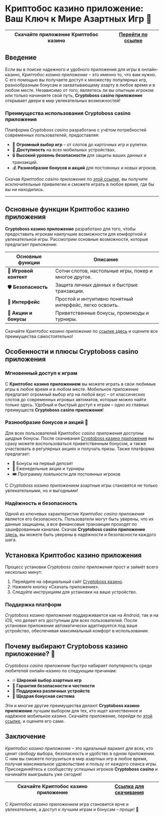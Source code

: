 # Криптобос казино приложение: Ваш Ключ к Мирe Азартных Игр 🎰

| Скачайте приложение Криптобос казино | [Перейти по ссылке](https://cryptobossc.online/d847bcfa9) |
|--------------------------------------|----------------------------------------------------------|

## Введение

Если вы в поиске надежного и удобного приложения для игры в онлайн-казино, *Криптобос казино приложение* – это именно то, что вам нужно. С его помощью вы получаете доступ к множеству популярных игр, разнообразным бонусам и захватывающему азарту в любое время и в любом месте. Независимо от того, являетесь ли вы опытным игроком или только начинаете свой путь, **Cryptoboss casino приложение** открывает двери в мир увлекательных возможностей!

### Преимущества использования Cryptoboss casino приложения

Платформа *Cryptoboss casino* разработана с учётом потребностей современных пользователей, предоставляя:
- 🎲 **Огромный выбор игр** – от слотов до карточных игр и рулетки.
- 📱 **Доступность** на всех мобильных устройствах.
- 🔒 **Высокий уровень безопасности** для защиты ваших данных и транзакций.
- 💰 **Разнообразие бонусов и акций** для постоянных и новых игроков.

Скачав *Криптобос casino приложение* по [этой ссылке](https://cryptobossc.online/d847bcfa9), вы получите исключительные привилегии и сможете играть в любое время, где бы вы ни находились.

---

## Основные функции Криптобос казино приложения

**Cryptoboss казино приложение** разработано для того, чтобы предоставить игрокам наилучшие возможности для комфортной и увлекательной игры. Рассмотрим основные возможности, которые предлагает приложение:

| Основные функции | Описание |
|------------------|----------|
| 🎰 **Игровой контент** | Сотни слотов, настольные игры, покер и многое другое. |
| 🛡️ **Безопасность** | Защита личных данных и быстрые транзакции. |
| 📲 **Интерфейс** | Простой и интуитивно понятный интерфейс, легко освоить. |
| 💸 **Акции и бонусы** | Приветственные бонусы, промокоды и турниры. |

Скачайте *Криптобос казино приложение* по [ссылке здесь](https://cryptobossc.online/d847bcfa9) и оцените все преимущества самостоятельно!

## Особенности и плюсы Cryptoboss casino приложения

### Мгновенный доступ к играм

С **Криптобос казино приложением** вы можете играть в свои любимые игры в любое время и в любом месте. Мобильное приложение предлагает огромный выбор игр на любой вкус – от классических слотов до современных игровых автоматов, которые можно найти только здесь. Удобный и быстрый доступ к играм – одно из главных преимуществ **Cryptoboss casino приложения**!

### Разнообразие бонусов и акций 💎

Для всех пользователей *Криптобос casino приложения* доступны щедрые бонусы. После скачивания [Cryptoboss казино приложения](https://cryptobossc.online/d847bcfa9) вы сразу можете воспользоваться приветственным бонусом, а также участвовать в регулярных акциях и получать призы. Также платформа предлагает:

- 🎁 Бонусы на первый депозит
- 🔄 Еженедельные акции и турниры
- 🎟️ Программу лояльности для постоянных игроков

С *Cryptoboss казино приложением* азартные игры становятся не только увлекательными, но и выгодными!

### Надёжность и безопасность

Одной из ключевых характеристик *Криптобос casino приложения* является его безопасность. Пользователи могут быть уверены, что их данные защищены, а все финансовые транзакции проходят по зашифрованным каналам. Скачав **Cryptoboss casino приложение** [здесь](https://cryptobossc.online/d847bcfa9), вы можете быть уверены в надёжности и безопасности каждого шага.

## Установка Криптобос казино приложения

Процесс установки *Cryptoboss casino приложения* прост и займёт всего несколько минут:

1. Перейдите на официальный сайт [Cryptoboss казино](https://cryptobossc.online/d847bcfa9).
2. Нажмите кнопку «Скачать приложение».
3. Следуйте инструкциям для установки на ваше устройство.

### Поддержка платформ

*Cryptoboss казино приложение* поддерживается как на Android, так и на iOS, что делает его доступным для всех пользователей. После установки приложение автоматически адаптируется под ваше устройство, обеспечивая максимальный комфорт в использовании.

## Почему выбирают Cryptoboss казино приложение? 🤔

*Cryptoboss casino приложение* быстро набирает популярность среди любителей онлайн-казино по следующим причинам:

- 🔥 **Широкий выбор азартных игр**
- 🔐 **Гарантия безопасности и честности**
- 📲 **Поддержка различных устройств**
- 💸 **Щедрая бонусная система**

Эти и многие другие преимущества делают **Cryptoboss казино приложение** лучшим выбором для тех, кто ищет качественное и надёжное мобильное казино. Скачайте приложение, перейдя по [этой ссылке](https://cryptobossc.online/d847bcfa9), и оцените его сами.

## Заключение

*Криптобос казино приложение* – это идеальный вариант для всех, кто ценит свободу выбора, безопасность и удобство в одном приложении. С ним вы сможете погрузиться в мир азартных игр в любое время, получая максимальное удовольствие и пользу от каждого сеанса игры. Присоединяйтесь к сообществу успешных игроков **Cryptoboss casino** и начинайте выигрывать уже сегодня!

| Скачайте Криптобос казино приложение | [Ссылка для скачивания](https://cryptobossc.online/d847bcfa9) |
|-------------------------------------|-------------------------------------------------------------|

С *Криптобос казино приложением* игра становится ярче и увлекательнее, а доступ к лучшим играм и бонусам – проще! 🎉
